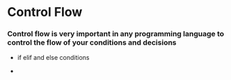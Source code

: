 # Control Flow
### Control flow is very important in any programming language to control the flow of your conditions and decisions 

- if elif and else conditions

-

